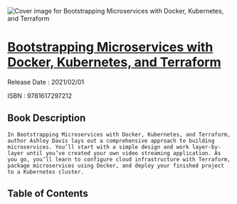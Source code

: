 ![Cover image for Bootstrapping Microservices with Docker, Kubernetes, and Terraform](https://imgdetail.ebookreading.net/cover/cover/202109/EB9781617297212.jpg)

[Bootstrapping Microservices with Docker, Kubernetes, and Terraform](https://ebookreading.net/view/book/Bootstrapping+Microservices+with+Docker%2C+Kubernetes%2C+and+Terraform-EB9781617297212_1.html "Bootstrapping Microservices with Docker, Kubernetes, and Terraform")
====================================================================================================================

Release Date : 2021/02/01

ISBN : 9781617297212

Book Description
-----------------


    
    In Bootstrapping Microservices with Docker, Kubernetes, and Terraform, author Ashley Davis lays out a comprehensive approach to building microservices. You’ll start with a simple design and work layer-by-layer until you’ve created your own video streaming application. As you go, you’ll learn to configure cloud infrastructure with Terraform, package microservices using Docker, and deploy your finished project to a Kubernetes cluster.
  
  

Table of Contents
-----------------

